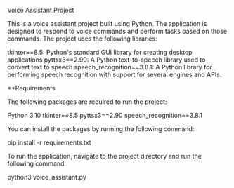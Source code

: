 Voice Assistant Project


This is a voice assistant project built using Python. The application is designed to respond to voice commands and perform tasks based on those commands. The project uses the following libraries:

tkinter==8.5: Python's standard GUI library for creating desktop applications
pyttsx3==2.90: A Python text-to-speech library used to convert text to speech
speech_recognition==3.8.1: A Python library for performing speech recognition with support for several engines and APIs.


**Requirements

The following packages are required to run the project:

Python 3.10
tkinter==8.5
pyttsx3==2.90
speech_recognition==3.8.1


You can install the packages by running the following command:

pip install -r requirements.txt



To run the application, navigate to the project directory and run the following command:

python3 voice_assistant.py
